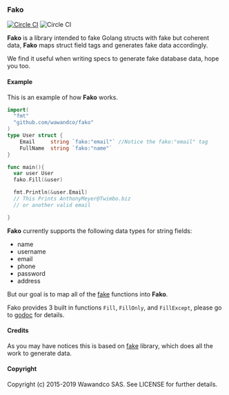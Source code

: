 ### Fako

[![Circle CI](https://circleci.com/gh/wawandco/fako.svg?style=svg)](https://circleci.com/gh/wawandco/fako) ![Circle CI](https://img.shields.io/badge/godoc-docs-blue.svg)


**Fako** is a library intended to fake Golang structs with fake but coherent data, **Fako** maps struct field tags and generates fake data accordingly.

We find it useful when writing specs to generate fake database data, hope you too.

#### Example

This is an example of how **Fako** works.

```go
import(
  "fmt"
  "github.com/wawandco/fako"
)
type User struct {
    Email     string `fako:"email"` //Notice the fako:"email" tag
    FullName  string `fako:"name"`
}

func main(){
  var user User
  fako.Fill(&user)

  fmt.Println(&user.Email)
  // This Prints AnthonyMeyer@Twimbo.biz
  // or another valid email

}
```

**Fako** currently supports the following data types for string fields:

- name
- username
- email
- phone
- password
- address

But our goal is to map all of the [fake](https://github.com/icrowley/fake) functions into **Fako**.

Fako provides 3 built in functions `Fill`, `FillOnly`, and `FillExcept`, please go to [godoc](https://godoc.org/github.com/wawandco/fako) for details.

#### Credits
As you may have notices this is based on [fake](https://github.com/icrowley/fake) library, which does all the work to generate data.

#### Copyright
Copyright (c) 2015-2019 Wawandco SAS. See LICENSE for further details.
